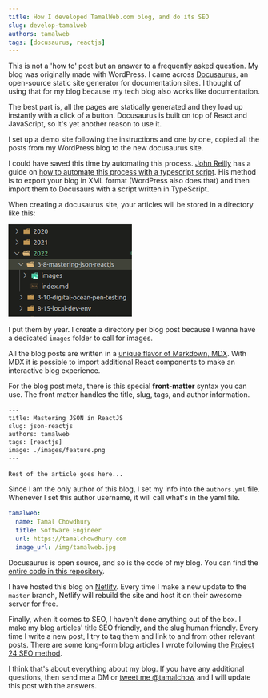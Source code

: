 ```yaml
---
title: How I developed TamalWeb.com blog, and do its SEO
slug: develop-tamalweb
authors: tamalweb
tags: [docusaurus, reactjs]
---
```


This is not a 'how to' post but an answer to a frequently asked question. My blog was originally made with WordPress. I came across [Docusaurus](https://docusaurus.io/docs), an open-source static site generator for documentation sites. I thought of using that for my blog because my tech blog also works like documentation.

The best part is, all the pages are statically generated and they load up instantly with a click of a button. Docusaurus is built on top of React and JavaScript, so it's yet another reason to use it.

<!-- truncate -->

I set up a demo site following the instructions and one by one, copied all the posts from my WordPress blog to the new docusaurus site.

I could have saved this time by automating this process. [John Reilly](https://twitter.com/johnny_reilly) has a guide on [how to automate this process with a typescript script](https://blog.johnnyreilly.com/2021/03/15/from-blogger-to-docusaurus). His method is to export your blog in XML format (WordPress also does that) and then import them to Docusaurs with a script written in TypeScript.

When creating a docusaurus site, your articles will be stored in a directory like this:

![directory](./img/1.png)

I put them by year. I create a directory per blog post because I wanna have a dedicated `images` folder to call for images.

All the blog posts are written in a [unique flavor of Markdown, MDX](https://mdxjs.com/). With MDX it is possible to import additional React components to make an interactive blog experience.

For the blog post meta, there is this special **front-matter** syntax you can use. The front matter handles the title, slug, tags, and author information.

```mdx title=blog/2022/3-8-mastering-json-reactjs/index.md
---
title: Mastering JSON in ReactJS
slug: json-reactjs
authors: tamalweb
tags: [reactjs]
image: ./images/feature.png
---

Rest of the article goes here...
```

Since I am the only author of this blog, I set my info into the `authors.yml` file. Whenever I set this author username, it will call what's in the yaml file.

```yml title=blog/autors.yml
tamalweb:
  name: Tamal Chowdhury
  title: Software Engineer
  url: https://tamalchowdhury.com
  image_url: /img/tamalweb.jpg
```

Docusaurus is open source, and so is the code of my blog. You can find the [entire code in this repository](https://github.com/tamalchowdhury/tamalwebsite).

I have hosted this blog on [Netlify](https://www.youtube.com/watch?v=aJVKKbisM0w). Every time I make a new update to the `master` branch, Netlify will rebuild the site and host it on their awesome server for free.

Finally, when it comes to SEO, I haven't done anything out of the box. I make my blog articles' title SEO friendly, and the slug human friendly. Every time I write a new post, I try to tag them and link to and from other relevant posts. There are some long-form blog articles I wrote following the [Project 24 SEO method](https://www.youtube.com/watch?v=9jLo89V_q3g).

I think that's about everything about my blog. If you have any additional questions, then send me a DM or [tweet me @tamalchow](https://twitter.com/tamalchow) and I will update this post with the answers.
